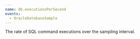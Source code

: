 ```yaml
---
name: db.executionsPerSecond
events:
  - OracleDatabaseSample
---
```


The rate of SQL command executions over the sampling interval.